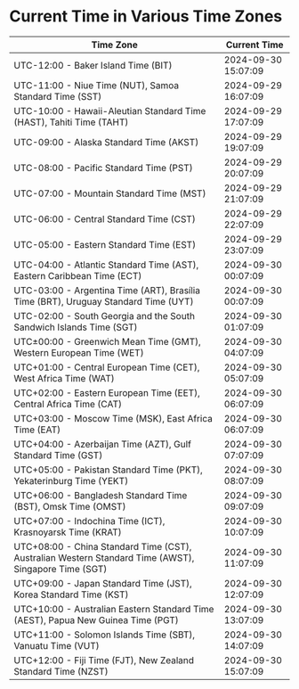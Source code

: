# Current Time in Various Time Zones

| Time Zone | Current Time |
|-----------|--------------|
| UTC-12:00 - Baker Island Time (BIT) | 2024-09-30 15:07:09 |
| UTC-11:00 - Niue Time (NUT), Samoa Standard Time (SST) | 2024-09-29 16:07:09 |
| UTC-10:00 - Hawaii-Aleutian Standard Time (HAST), Tahiti Time (TAHT) | 2024-09-29 17:07:09 |
| UTC-09:00 - Alaska Standard Time (AKST) | 2024-09-29 19:07:09 |
| UTC-08:00 - Pacific Standard Time (PST) | 2024-09-29 20:07:09 |
| UTC-07:00 - Mountain Standard Time (MST) | 2024-09-29 21:07:09 |
| UTC-06:00 - Central Standard Time (CST) | 2024-09-29 22:07:09 |
| UTC-05:00 - Eastern Standard Time (EST) | 2024-09-29 23:07:09 |
| UTC-04:00 - Atlantic Standard Time (AST), Eastern Caribbean Time (ECT) | 2024-09-30 00:07:09 |
| UTC-03:00 - Argentina Time (ART), Brasília Time (BRT), Uruguay Standard Time (UYT) | 2024-09-30 00:07:09 |
| UTC-02:00 - South Georgia and the South Sandwich Islands Time (SGT) | 2024-09-30 01:07:09 |
| UTC±00:00 - Greenwich Mean Time (GMT), Western European Time (WET) | 2024-09-30 04:07:09 |
| UTC+01:00 - Central European Time (CET), West Africa Time (WAT) | 2024-09-30 05:07:09 |
| UTC+02:00 - Eastern European Time (EET), Central Africa Time (CAT) | 2024-09-30 06:07:09 |
| UTC+03:00 - Moscow Time (MSK), East Africa Time (EAT) | 2024-09-30 06:07:09 |
| UTC+04:00 - Azerbaijan Time (AZT), Gulf Standard Time (GST) | 2024-09-30 07:07:09 |
| UTC+05:00 - Pakistan Standard Time (PKT), Yekaterinburg Time (YEKT) | 2024-09-30 08:07:09 |
| UTC+06:00 - Bangladesh Standard Time (BST), Omsk Time (OMST) | 2024-09-30 09:07:09 |
| UTC+07:00 - Indochina Time (ICT), Krasnoyarsk Time (KRAT) | 2024-09-30 10:07:09 |
| UTC+08:00 - China Standard Time (CST), Australian Western Standard Time (AWST), Singapore Time (SGT) | 2024-09-30 11:07:09 |
| UTC+09:00 - Japan Standard Time (JST), Korea Standard Time (KST) | 2024-09-30 12:07:09 |
| UTC+10:00 - Australian Eastern Standard Time (AEST), Papua New Guinea Time (PGT) | 2024-09-30 13:07:09 |
| UTC+11:00 - Solomon Islands Time (SBT), Vanuatu Time (VUT) | 2024-09-30 14:07:09 |
| UTC+12:00 - Fiji Time (FJT), New Zealand Standard Time (NZST) | 2024-09-30 15:07:09 |
